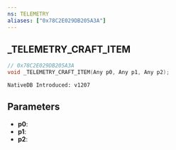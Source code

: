 ```yaml
---
ns: TELEMETRY
aliases: ["0x78C2E029DB205A3A"]
---
```

## _TELEMETRY_CRAFT_ITEM

```c
// 0x78C2E029DB205A3A
void _TELEMETRY_CRAFT_ITEM(Any p0, Any p1, Any p2);
```

```
NativeDB Introduced: v1207
```

## Parameters
* **p0**:
* **p1**:
* **p2**:
